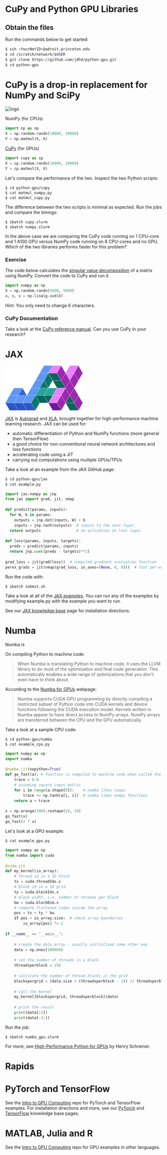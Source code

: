 # CuPy and Python GPU Libraries

## Obtain the files

Run the commands below to get started:

```bash
$ ssh <YourNetID>@adroit.princeton.edu
$ cd /scratch/network/$USER
$ git clone https://github.com/jdh4/python-gpu.git
$ cd python-gpu
```

# CuPy is a drop-in replacement for NumPy and SciPy

<img src="https://raw.githubusercontent.com/cupy/cupy/main/docs/image/cupy_logo_1000px.png" alt="logo" width="300"></img>

NumPy (for CPUs)

```python
import np as np
X = np.random.randn(10000, 10000)
Y = np.matmul(X, X)
```

[CuPy](https://docs.cupy.dev/en/stable/index.html) (for GPUs)

```python
import cupy as cp
X = cp.random.randn(10000, 10000)
Y = cp.matmul(X, X)
```

Let's compare the performance of the two. Inspect the two Python scripts:

```
$ cd python-gpu/cupy
$ cat matmul_numpy.py
$ cat matmul_cupy.py
```

The difference between the two scripts is minimal as expected. Run the jobs and compare the timings:

```
$ sbatch cupy.slurm
$ sbatch numpy.slurm
```

In the above case we are comparing the CuPy code running on 1 CPU-core and 1 A100 GPU versus NumPy code running on 8 CPU-cores and no GPU. Which of the two libraries performs faster for this problem?

### Exercise

The code below calculates the [singular value decomposition](https://en.wikipedia.org/wiki/Singular_value_decomposition) of a matrix using NumPy. Convert the code to CuPy and run it.

```python
import numpy as np
X = np.random.randn(5000, 5000)
u, s, v = np.linalg.svd(X)
```

Hint: You only need to change 6 characters.

### CuPy Documentation

Take a look at the [CuPy reference manual](https://docs.cupy.dev/en/stable/reference/index.html). Can you use CuPy in your research?

# JAX

<img src="https://raw.githubusercontent.com/google/jax/master/images/jax_logo_250px.png" alt="logo"></img>

[JAX](https://github.com/google/jax) is [Autograd](https://github.com/hips/autograd) and [XLA](https://www.tensorflow.org/xla), brought
together for high-performance machine learning research. JAX can be used for:

- automatic differentiation of Python and NumPy functions (more general then TensorFlow)
- a good choice for non-conventional neural network architectures and loss functions
- accelerating code using a JIT
- carrying out computations using multiple GPUs/TPUs

Take a look at an example from the JAX GitHub page:

```bash
$ cd python-gpu/jax
$ cat example.py
```
```python
import jax.numpy as jnp
from jax import grad, jit, vmap

def predict(params, inputs):
  for W, b in params:
    outputs = jnp.dot(inputs, W) + b
    inputs = jnp.tanh(outputs)  # inputs to the next layer
  return outputs                # no activation on last layer

def loss(params, inputs, targets):
  preds = predict(params, inputs)
  return jnp.sum((preds - targets)**2)

grad_loss = jit(grad(loss))  # compiled gradient evaluation function
perex_grads = jit(vmap(grad_loss, in_axes=(None, 0, 0)))  # fast per-example grads
```

Run the code with:

```
$ sbatch submit.sh
```

Take a look at all of the [JAX examples](https://github.com/google/jax). You can run any of the examples by modifying example.py with the example you want to run.

See our [JAX knowledge base](https://researchcomputing.princeton.edu/support/knowledge-base/jax) page for installation directions.

# Numba

Numba is 

On compiling Python to machine code:

> When Numba is translating Python to machine code, it uses the LLVM library to do most of the optimization and final code generation. This automatically enables a wide range of optimizations that you don't even have to think about.

According to the [Numba for GPUs](https://numba.readthedocs.io/en/stable/cuda/overview.html) webpage:

> Numba supports CUDA GPU programming by directly compiling a restricted subset of Python code into CUDA kernels and device functions following the CUDA execution model. Kernels written in Numba appear to have direct access to NumPy arrays. NumPy arrays are transferred between the CPU and the GPU automatically.



Take a look at a sample CPU code:

```
$ cd python-gpu/numba
$ cat example_cpu.py
```

```python
import numpy as np
import numba

@numba.jit(nopython=True)
def go_fast(a): # function is compiled to machine code when called the first time
    trace = 0.0
    # assuming square input matrix
    for i in range(a.shape[0]):    # numba likes loops
        trace += np.tanh(a[i, i])  # numba likes numpy functions
    return a + trace

x = np.arange(100).reshape(10, 10)
go_fast(x)
go_fast(2 * x)
```

Let's look at a GPU example:

```
$ cat example_gpu.py
```
```python
import numpy as np
from numba import cuda

@cuda.jit
def my_kernel(io_array):
    # thread id in a 1D block
    tx = cuda.threadIdx.x
    # block id in a 1D grid
    ty = cuda.blockIdx.x
    # block width, i.e. number of threads per block
    bw = cuda.blockDim.x
    # compute flattened index inside the array
    pos = tx + ty * bw
    if pos < io_array.size:  # check array boundaries
        io_array[pos] *= 2

if __name__ == "__main__":

    # create the data array - usually initialized some other way
    data = np.ones(100000)

    # set the number of threads in a block
    threadsperblock = 256

    # calculate the number of thread blocks in the grid
    blockspergrid = (data.size + (threadsperblock - 1)) // threadsperblock

    # call the kernel
    my_kernel[blockspergrid, threadsperblock](data)

    # print the result
    print(data[:3])
    print(data[-3:])
```

Run the job:

```
$ sbatch numba_gpu.slurm
```

For more, see [High-Performance Python for GPUs](https://github.com/henryiii/pygpu-minicourse) by Henry Schreiner.

# Rapids

# PyTorch and TensorFlow

See the [Intro to GPU Computing](https://github.com/PrincetonUniversity/gpu_programming_intro) repo for PyTorch and TensorFlow examples. For installation directions and more, see our [PyTorch](https://researchcomputing.princeton.edu/support/knowledge-base/pytorch) and [TensorFlow](https://researchcomputing.princeton.edu/support/knowledge-base/tensorflow) knowledge base pages.

# MATLAB, Julia and R

See the [Intro to GPU Computing](https://github.com/PrincetonUniversity/gpu_programming_intro) repo for GPU examples in other languages.
